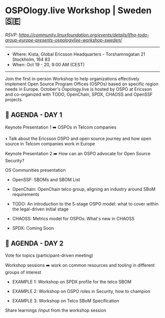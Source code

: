 # OSPOlogy.live Workshop | Sweden 🇸🇪 

*RSVP: https://community.linuxfoundation.org/events/details/lfhq-todo-group-europe-presents-ospologylive-workshop-sweden/*

---
* Where: Kista, Global Ericsson Headquarters - Torshamnsgatan 21 Stockholm, 164 83
* When: Oct 19 - 20, 9:00 AM (CEST)

---


Join the first in-person Workshop to help organizations effectively implement Open Source Program Offices (OSPOs) based on specific region needs in Europe. October's Ospology.live is hosted by OSPO at Ericsson and co-organized with TODO, OpenChain, SPDX, CHAOSS and OpenSSF projects.


## 📝 AGENDA - DAY 1


Keynote Presentation 1 ➡️ OSPOs in Telcom companies

• Talk about the Ericsson OSPO and open source journey and how open source in Telcom companies work in Europe


Keynote Presentation 2 ➡️ How can an OSPO advocate for Open Source Security?


OS Communities presentation


* OpenSSF: SBOMs and SBOM List

* OpenChain: OpenChain telco group, aligning an industry around SBoM requirements

* TODO: An introduction to the 5-stage OSPO model: what to cover within the legal-driven initial stage

* CHAOSS: Metrics model for OSPOs: What's new in CHAOSS

* SPDX: Coming Soon


## 📝 AGENDA - DAY 2


Vote for topics (participant-driven meeting)


Workshop sessions ➡️ work on common resources and tooling in different groups of interest


* EXAMPLE 1:  Workshop on SPDX profile for the telco SBOM

* EXAMPLE 2: Workshop on OSPO roles in Security, how to champion

* EXAMPLE 3: Workshop on Telco SBoM Specification


Share learnings /input from the workshop session
